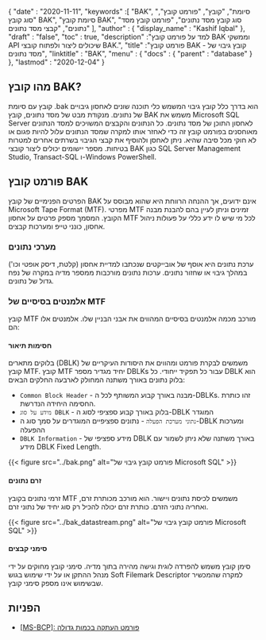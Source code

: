 {
  "date" : "2020-11-11",
  "keywords" :[ "BAK", "סיומת", "קובץ", "פורמט קובץ", "סוג קובץ BAK", "סיומת קובץ BAK", "סוג קובץ מסד נתונים", "פורמט קובץ מסד נתונים", "קבצי מסד נתונים" ],
  "author" : {
    "display_name" : "Kashif Iqbal"
},
  "draft" : "false",
  "toc" : true,
  "description" :"למד על פורמט קובץ BAK וממשקי API שיכולים ליצור ולפתוח קובצי BAK.",
  "title" :"פורמט קובץ BAK - קובץ גיבוי של מסד נתונים",
  "linktitle" : "BAK",
  "menu" : {
    "docs" : {
      "parent" : "database"
}
},
  "lastmod" : "2020-12-04"
}

## מהו קובץ BAK?

קובץ עם סיומת .bak הוא בדרך כלל קובץ גיבוי המשמש כלי תוכנה שונים לאחסון גיבויים של נתונים. מנקודת מבט של מסד נתונים, קובץ BAK משמש את Microsoft SQL Server לאחסון התוכן של מסד נתונים. כל הנתונים והקבצים המשויכים למסד הנתונים מאוחסנים בפורמט קובץ זה כדי לאחזר אותו למקרה שמסד הנתונים עלול להיות פגום או לא חוקי מכל סיבה שהיא. ניתן לאחסן ולהוסיף את קבצי הגיבוי בשרתים אחרים למטרות בטיחות. מספר יישומים יכולים ליצור קובצי BAK כגון SQL Server Management Studio, Transact-SQL ו-Windows PowerShell.

## פורמט קובץ BAK

הפרטים הפנימיים של קובץ BAK אינם ידועים, אך ההנחה הרווחת היא שהוא מבוסס על Microsoft Tape Format (MTF). מפרטי MTF זמינים וניתן לעיין בהם להבנת מבנה הקובץ. המסמך מספק פרטים על אחסון MTF לכל מי שיש לו ידע כללי על פעולות ניהול אחסון, כונני טייפ ומערכות קבצים.

### מערכי נתונים

ערכת נתונים היא אוסף של אובייקטים שנכתבו למדיית אחסון (קלטת, דיסק אופטי וכו') במהלך גיבוי או שחזור נתונים. ערכות נתונים מורכבות ממספר מדיה במקרה של נפח גדול של נתונים.

### אלמנטים בסיסיים של MTF

קובץ MTF מורכב מכמה אלמנטים בסיסיים המהווים את אבני הבניין שלו. אלמנטים אלו הם:

#### חסימות תיאור

בלוקים מתארים (DBLK) משמשים לבקרת פורמט ומהווים את היסודות העיקריים של קובץ MTF. קובץ MTF יחיד מגדיר מספר DBLKs עבור כל תפקיד ייחודי. כל DBLK הוא בלוק נתונים באורך משתנה המחולק לארבעה החלקים הבאים:

* `Common Block Header` - מבנה באורך קבוע המשותף לכל ה-DBLKs. זהו כותרת החסימה היחידה הנדרשת.
* `מידע על סוג DBLK` - בלוק באורך קבוע ספציפי לסוג ה-DBLK המוגדר
* `נתוני מערכת הפעלה` - נתונים ספציפיים המוגדרים על סמך סוג ה-DBLK ומערכות ההפעלה
* `DBLK Information` - מידע ספציפי של DBLK באורך משתנה שלא ניתן לשמור עם מידע DBLK Fixed Length.

 {{< figure src="../bak.png" alt="פורמט קובץ גיבוי של Microsoft SQL" >}}

#### זרם נתונים

זרמי נתונים בקובץ MTF משמשים לכיסת נתונים ויישור. הוא מורכב מכותרת זרם, ואחריה נתוני הזרם. כותרת זרם יכולה להכיל רק סוג יחיד של נתוני זרם.

{{< figure src="../bak_datastream.png" alt="פורמט קובץ גיבוי של Microsoft SQL" >}}

#### סימני קבצים

סימן קובץ משמש להפרדה לוגית וגישה מהירה בתוך מדיה. סימני קובץ מחוקים על ידי מנהל ההתקן או על ידי שימוש בגוש Soft Filemark Descriptor למקרה שהמכשיר שבשימוש אינו מספק סימני קובץ.

## הפניות ##

* [[MS-BCP]: פורמט העתקה בכמות גדולה](https://learn.microsoft.com/en-us/openspecs/sql_data_portability/ms-bcp/54965c4d-34c7-400d-b970-1007984315a5?redirectedfrom=MSDN)

